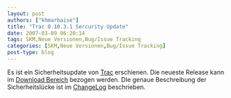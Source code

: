 ```yaml
---
layout: post
authors: ["khmarbaise"]
title: "Trac 0.10.3.1 Sercurity Update"
date: 2007-03-09 06:20:14
tags: SKM,Neue Versionen,Bug/Issue Tracking
categories: [SKM,Neue Versionen,Bug/Issue Tracking]
post-type: blog
---
```

Es ist ein Sicherheitsupdate von <a href="http://trac.edgewall.com"  title="Trac">Trac</a> erschienen. Die neueste Release kann im <a href=" http://trac.edgewall.org/wiki/TracDownload"  title="Download Bereich">Download Bereich</a> bezogen werden. DIe genaue Beschreibung der Sicherheitslücke ist im <a href="http://trac.edgewall.org/wiki/ChangeLog"  title="ChangeLog">ChangeLog</a> beschrieben.
